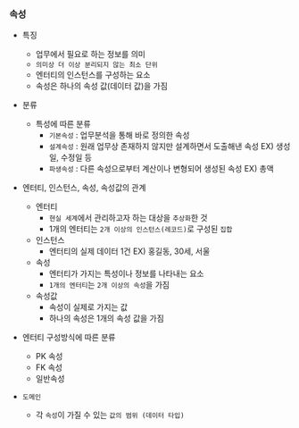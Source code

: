 ### 속성

- 특징
  - 업무에서 필요로 하는 정보를 의미
  - `의미상 더 이상 분리되지 않는 최소 단위`
  - 엔터티의 인스턴스를 구성하는 요소
  - 속성은 하나의 속성 값(데이터 값)을 가짐
  

- 분류
  - 특성에 따른 분류
    - `기본속성` : 업무분석을 통해 바로 정의한 속성
    - `설계속성` : 원래 업무상 존재하지 않지만 설계하면서 도출해낸 속성 EX) 생성일, 수정일 등
    - `파생속성` : 다른 속성으로부터 계산이나 변형되어 생성된 속성 EX) 총액
  

- 엔터티, 인스턴스, 속성, 속성값의 관계
  - 엔터티
    - `현실 세계`에서 관리하고자 하는 대상을 `추상화`한 것
    - 1개의 엔터티는 `2개 이상의 인스턴스(레코드)`로 구성된 `집합`
  - 인스턴스
    - 엔터티의 실제 데이터 1건 EX) 홍길동, 30세, 서울
  - 속성
    - 엔터티가 가지는 특성이나 정보를 나타내는 요소
    - `1개의 엔터티`는 `2개 이상의 속성`을 가짐
  - 속성값
    - 속성이 실제로 가지는 값
    - 하나의 속성은 1개의 속성 값을 가짐


- 엔터티 구성방식에 따른 분류
  - PK 속성
  - FK 속성
  - 일반속성


- `도메인`
  - 각 `속성`이 가질 수 있는 `값의 범위 (데이터 타입)`